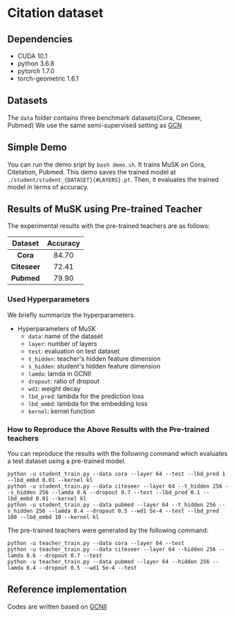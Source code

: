 # Citation dataset

## Dependencies
- CUDA 10.1
- python 3.6.8
- pytorch 1.7.0
- torch-geometric 1.6.1

## Datasets
The `data` folder contains three benchmark datasets(Cora, Citeseer, Pubmed)
We use the same semi-supervised setting as [GCN](https://github.com/tkipf/gcn)

## Simple Demo
You can run the demo sript by `bash demo.sh`.
It trains MuSK on Cora, Citetation, Pubmed.
This demo saves the trained model at `./student/student_{DATASET}{#LAYERS}.pt`.
Then, it evaluates the trained model in terms of accuracy. 

## Results of MuSK using Pre-trained Teacher
The experimental results with the pre-trained teachers are as follows:

| **Dataset**      |   **Accuracy** |
|:--------------:    |:------:    |
| **Cora**    | 84.70     |
| **Citeseer**   | 72.41     |
| **Pubmed**         | 79.90     |

### Used Hyperparameters 
We briefly summarize the hyperparameters.

* Hyperparameters of MuSK
    - `data`: name of the dataset
    - `layer`: number of layers
    - `test`: evaluation on test dataset
    - `t_hidden`: teacher's hidden feature dimension
    - `s_hidden`: student's hidden feature dimension
    - `lamda`: lamda in GCNII
    - `dropout`: ratio of dropout
    - `wd1`: weight decay
    - `lbd_pred`: lambda for the prediction loss
    - `lbd_embd`: lambda for the embedding loss
    - `kernel`: kernel function

### How to Reproduce the Above Results with the Pre-trained teachers
You can reproduce the results with the following command which evaluates a test dataset using a pre-trained model. 
```shell
python -u student_train.py --data cora --layer 64 --test --lbd_pred 1 --lbd_embd 0.01 --kernel kl
python -u student_train.py --data citeseer --layer 64 --t_hidden 256 --s_hidden 256 --lamda 0.6 --dropout 0.7 --test --lbd_pred 0.1 --lbd_embd 0.01 --kernel kl
python -u student_train.py --data pubmed --layer 64 --t_hidden 256 --s_hidden 256 --lamda 0.4 --dropout 0.5 --wd1 5e-4 --test --lbd_pred 100 --lbd_embd 10 --kernel kl
```

The pre-trained teachers were generated by the following command:
```shell
python -u teacher_train.py --data cora --layer 64 --test
python -u teacher_train.py --data citeseer --layer 64 --hidden 256 --lamda 0.6 --dropout 0.7 --test
python -u teacher_train.py --data pubmed --layer 64 --hidden 256 --lamda 0.4 --dropout 0.5 --wd1 5e-4 --test
```

## Reference implementation
Codes are written based on [GCNII](https://github.com/chennnM/GCNII)
